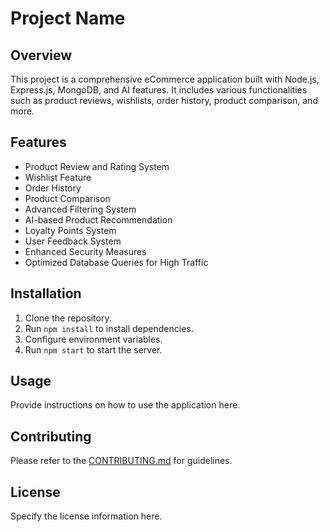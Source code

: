 # Project Name

## Overview
This project is a comprehensive eCommerce application built with Node.js, Express.js, MongoDB, and AI features. It includes various functionalities such as product reviews, wishlists, order history, product comparison, and more.

## Features
- Product Review and Rating System
- Wishlist Feature
- Order History
- Product Comparison
- Advanced Filtering System
- AI-based Product Recommendation
- Loyalty Points System
- User Feedback System
- Enhanced Security Measures
- Optimized Database Queries for High Traffic

## Installation
1. Clone the repository.
2. Run `npm install` to install dependencies.
3. Configure environment variables.
4. Run `npm start` to start the server.

## Usage
Provide instructions on how to use the application here.

## Contributing
Please refer to the [CONTRIBUTING.md](CONTRIBUTING.md) for guidelines.

## License
Specify the license information here.